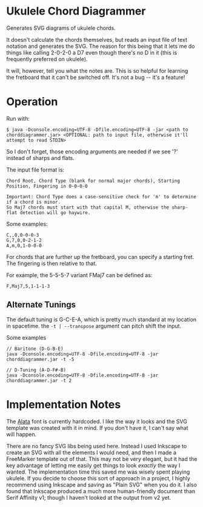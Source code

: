 # Ukulele Chord Diagrammer

Generates SVG diagrams of ukulele chords.

It doesn't calculate the chords themselves, but reads an input file of text notation and generates the SVG. The reason for this being that it lets me
do things like calling 2-0-2-0 a D7 even though there's no D in it (this is frequently preferred on ukulele).

It will, however, tell you what the notes are. This is so helpful for learning the fretboard that it can't be switched off. It's not a bug -- it's a feature!

# Operation

Run with:
```
$ java -Dconsole.encoding=UTF-8 -Dfile.encoding=UTF-8 -jar <path to chorddiagrammer.jar> <OPTIONAL: path to input file, otherwise it'll attempt to read STDIN>
```

So I don't forget, those encoding arguments are needed if we see '?' instead of sharps and flats.

The input file format is:
```
Chord Root, Chord Type (blank for normal major chords), Starting Position, Fingering in 0-0-0-0

Important: Chord Type does a case-sensitive check for 'm' to determine if a chord is minor.
So Maj7 chords must start with that capital M, otherwise the sharp-flat detection will go haywire.
```

Some examples:
```
C,,0,0-0-0-3
G,7,0,0-2-1-2
A,m,0,1-0-0-0
```
For chords that are further up the fretboard, you can specify a starting fret. The fingering is then relative to that.

For example, the 5-5-5-7 variant FMaj7 can be defined as:
```
F,Maj7,5,1-1-1-3
```

## Alternate Tunings
The default tuning is G-C-E-A, which is pretty much standard at my location in spacetime. the `-t | --transpose` argument
can pitch shift the input.

Some examples
```
// Baritone (D-G-B-E)
java -Dconsole.encoding=UTF-8 -Dfile.encoding=UTF-8 -jar chorddiagrammer.jar -t -5

// D-Tuning (A-D-F#-B)
java -Dconsole.encoding=UTF-8 -Dfile.encoding=UTF-8 -jar chorddiagrammer.jar -t 2
```

# Implementation Notes

The [Alata](https://fonts.google.com/specimen/Alata) font is currently hardcoded. I like the way it looks and the SVG template was created with it in mind. If you don't have it, I can't say what will happen.

There are no fancy SVG libs being used here. Instead I used Inkscape to create an SVG with all the elements I would need, and then I made a FreeMarker template out of that. This may not be very elegant, but it had the key advantage
of letting me easily get things to look *exactly* the way I wanted. The implementation time this saved me was wisely spent playing ukulele. If you decide to choose this sort of approach in a project, I highly recommend using
Inkscape and saving as "Plain SVG" when you do it. I also found that Inkscape produced a much more human-friendly document than Serif Affinity v1; though I haven't looked at the output from v2 yet.

